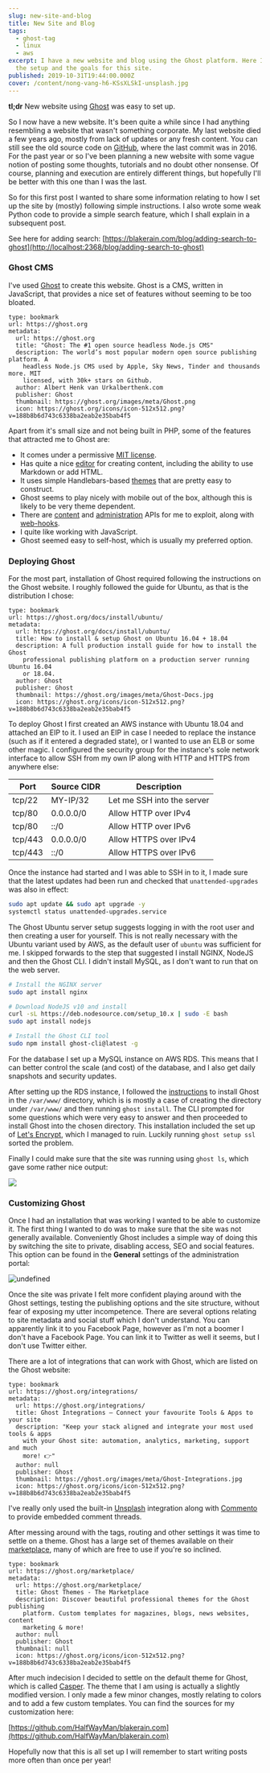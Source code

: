 ```yaml
---
slug: new-site-and-blog
title: New Site and Blog
tags:
  - ghost-tag
  - linux
  - aws
excerpt: I have a new website and blog using the Ghost platform. Here I touch on
  the setup and the goals for this site.
published: 2019-10-31T19:44:00.000Z
cover: /content/nong-vang-h6-KSsXLSkI-unsplash.jpg
---
```


**tl;dr** New website using [Ghost](https://ghost.org/) was easy to set up.

So I now have a new website. It's been quite a while since I had anything resembling a website that wasn't something corporate. My last website died a few years ago, mostly from lack of updates or any fresh content. You can still see the old source code on [GitHub](https://github.com/HalfWayMan/meadowstalk), where the last commit was in 2016. For the past year or so I've been planning a new website with some vague notion of posting some thoughts, tutorials and no doubt other nonsense. Of course, planning and execution are entirely different things, but hopefully I'll be better with this one than I was the last.

So for this first post I wanted to share some information relating to how I set up the site by (mostly) following simple instructions. I also wrote some weak Python code to provide a simple search feature, which I shall explain in a subsequent post.

See here for adding search: [https://blakerain.com/blog/adding-search-to-ghost](http://localhost:2368/blog/adding-search-to-ghost)

### Ghost CMS

I've used [Ghost](https://ghost.org) to create this website. Ghost is a CMS, written in JavaScript, that provides a nice set of features without seeming to be too bloated.

```bookmark
type: bookmark
url: https://ghost.org
metadata:
  url: https://ghost.org
  title: "Ghost: The #1 open source headless Node.js CMS"
  description: The world’s most popular modern open source publishing platform. A
    headless Node.js CMS used by Apple, Sky News, Tinder and thousands more. MIT
    licensed, with 30k+ stars on Github.
  author: Albert Henk van Urkalberthenk.com
  publisher: Ghost
  thumbnail: https://ghost.org/images/meta/Ghost.png
  icon: https://ghost.org/icons/icon-512x512.png?v=188b8b6d743c6338ba2eab2e35bab4f5
```

Apart from it's small size and not being built in PHP, some of the features that attracted me to Ghost are:

- It comes under a permissive [MIT license](https://github.com/TryGhost/Ghost/blob/master/LICENSE).
- Has quite a nice [editor](https://ghost.org/faq/using-the-editor/) for creating content, including the ability to use Markdown or add HTML.
- It uses simple Handlebars-based [themes](https://ghost.org/docs/api/v3/handlebars-themes/) that are pretty easy to construct.
- Ghost seems to play nicely with mobile out of the box, although this is likely to be very theme dependent.
- There are [content](https://ghost.org/docs/api/v3/content/) and [administration](https://ghost.org/docs/api/v3/admin/) APIs for me to exploit, along with [web-hooks](https://ghost.org/docs/api/v3/webhooks/).
- I quite like working with JavaScript.
- Ghost seemed easy to self-host, which is usually my preferred option.

### Deploying Ghost

For the most part, installation of Ghost required following the instructions on the Ghost website. I roughly followed the guide for Ubuntu, as that is the distribution I chose:

```bookmark
type: bookmark
url: https://ghost.org/docs/install/ubuntu/
metadata:
  url: https://ghost.org/docs/install/ubuntu/
  title: How to install & setup Ghost on Ubuntu 16.04 + 18.04
  description: A full production install guide for how to install the Ghost
    professional publishing platform on a production server running Ubuntu 16.04
    or 18.04.
  author: Ghost
  publisher: Ghost
  thumbnail: https://ghost.org/images/meta/Ghost-Docs.jpg
  icon: https://ghost.org/icons/icon-512x512.png?v=188b8b6d743c6338ba2eab2e35bab4f5
```

To deploy Ghost I first created an AWS instance with Ubuntu 18.04 and attached an EIP to it. I used an EIP in case I needed to replace the instance (such as if it entered a degraded state), or I wanted to use an ELB or some other magic. I configured the security group for the instance's sole network interface to allow SSH from my own IP along with HTTP and HTTPS from anywhere else:

| Port    | Source CIDR | Description                |
| ------- | ----------- | -------------------------- |
| tcp/22  | MY-IP/32    | Let me SSH into the server |
| tcp/80  | 0.0.0.0/0   | Allow HTTP over IPv4       |
| tcp/80  | ::/0        | Allow HTTP over IPv6       |
| tcp/443 | 0.0.0.0/0   | Allow HTTPS over IPv4      |
| tcp/443 | ::/0        | Allow HTTPS over IPv6      |

Once the instance had started and I was able to SSH in to it, I made sure that the latest updates had been run and checked that `unattended-upgrades` was also in effect:

```bash
sudo apt update && sudo apt upgrade -y
systemctl status unattended-upgrades.service
```

The Ghost Ubuntu server setup suggests logging in with the root user and then creating a user for yourself. This is not really necessary with the Ubuntu variant used by AWS, as the default user of `ubuntu` was sufficient for me. I skipped forwards to the step that suggested I install NGINX, NodeJS and then the Ghost CLI. I didn't install MySQL, as I don't want to run that on the web server.

```bash
# Install the NGINX server
sudo apt install nginx

# Download NodeJS v10 and install
curl -sL https://deb.nodesource.com/setup_10.x | sudo -E bash
sudo apt install nodejs

# Install the Ghost CLI tool
sudo npm install ghost-cli@latest -g
```

For the database I set up a MySQL instance on AWS RDS. This means that I can better control the scale (and cost) of the database, and I also get daily snapshots and security updates.

After setting up the RDS instance, I followed the [instructions](https://ghost.org/docs/install/ubuntu/#install-ghost) to install Ghost in the `/var/www/` directory, which is is mostly a case of creating the directory under `/var/www/` and then running `ghost install`. The CLI prompted for some questions which were very easy to answer and then proceeded to install Ghost into the chosen directory. This installation included the set up of [Let's Encrypt](https://letsencrypt.org/), which I managed to ruin. Luckily running `ghost setup ssl` sorted the problem.

Finally I could make sure that the site was running using `ghost ls`, which gave some rather nice output:

![](/content/new-site-and-blog/image-17.png?full=&width=841&height=102&caption=)

### Customizing Ghost

Once I had an installation that was working I wanted to be able to customize it. The first thing I wanted to do was to make sure that the site was not generally available. Conveniently Ghost includes a simple way of doing this by switching the site to private, disabling access, SEO and social features. This option can be found in the **General** settings of the administration portal:

![undefined](/content/new-site-and-blog/image-1-1.png?width=770&height=271)

Once the site was private I felt more confident playing around with the Ghost settings, testing the publishing options and the site structure, without fear of exposing my utter incompetence. There are several options relating to site metadata and social stuff which I don't understand. You can apparently link it to you Facebook Page, however as I'm not a boomer I don't have a Facebook Page. You can link it to Twitter as well it seems, but I don't use Twitter either.

There are a lot of integrations that can work with Ghost, which are listed on the Ghost website:

```bookmark
type: bookmark
url: https://ghost.org/integrations/
metadata:
  url: https://ghost.org/integrations/
  title: Ghost Integrations – Connect your favourite Tools & Apps to your site
  description: "Keep your stack aligned and integrate your most used tools & apps
    with your Ghost site: automation, analytics, marketing, support and much
    more! 👉"
  author: null
  publisher: Ghost
  thumbnail: https://ghost.org/images/meta/Ghost-Integrations.jpg
  icon: https://ghost.org/icons/icon-512x512.png?v=188b8b6d743c6338ba2eab2e35bab4f5
```

I've really only used the built-in [Unsplash](https://ghost.org/integrations/unsplash/) integration along with [Commento](https://ghost.org/integrations/commento/) to provide embedded comment threads.

After messing around with the tags, routing and other settings it was time to settle on a theme. Ghost has a large set of themes available on their [marketplace](https://ghost.org/marketplace/), many of which are free to use if you're so inclined.

```bookmark
type: bookmark
url: https://ghost.org/marketplace/
metadata:
  url: https://ghost.org/marketplace/
  title: Ghost Themes - The Marketplace
  description: Discover beautiful professional themes for the Ghost publishing
    platform. Custom templates for magazines, blogs, news websites, content
    marketing & more!
  author: null
  publisher: Ghost
  thumbnail: null
  icon: https://ghost.org/icons/icon-512x512.png?v=188b8b6d743c6338ba2eab2e35bab4f5
```

After much indecision I decided to settle on the default theme for Ghost, which is called [Casper](https://demo.ghost.io). The theme that I am using is actually a slightly modified version. I only made a few minor changes, mostly relating to colors and to add a few custom templates. You can find the sources for my customization here:

[https://github.com/HalfWayMan/blakerain.com](https://github.com/HalfWayMan/blakerain.com)

Hopefully now that this is all set up I will remember to start writing posts more often than once per year!
